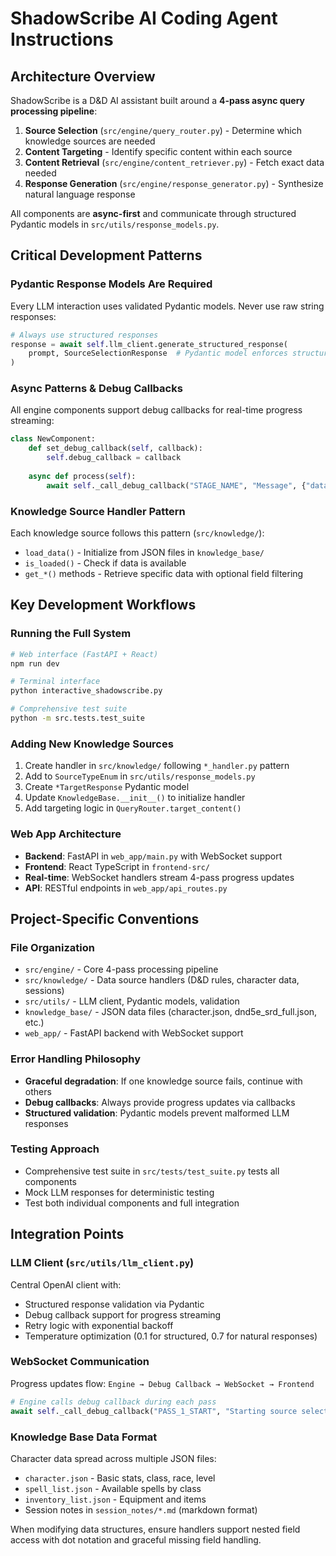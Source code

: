 # ShadowScribe AI Coding Agent Instructions

## Architecture Overview

ShadowScribe is a D&D AI assistant built around a **4-pass async query processing pipeline**:
1. **Source Selection** (`src/engine/query_router.py`) - Determine which knowledge sources are needed
2. **Content Targeting** - Identify specific content within each source  
3. **Content Retrieval** (`src/engine/content_retriever.py`) - Fetch exact data needed
4. **Response Generation** (`src/engine/response_generator.py`) - Synthesize natural language response

All components are **async-first** and communicate through structured Pydantic models in `src/utils/response_models.py`.

## Critical Development Patterns

### Pydantic Response Models Are Required
Every LLM interaction uses validated Pydantic models. Never use raw string responses:
```python
# Always use structured responses
response = await self.llm_client.generate_structured_response(
    prompt, SourceSelectionResponse  # Pydantic model enforces structure
)
```

### Async Patterns & Debug Callbacks
All engine components support debug callbacks for real-time progress streaming:
```python
class NewComponent:
    def set_debug_callback(self, callback):
        self.debug_callback = callback
        
    async def process(self):
        await self._call_debug_callback("STAGE_NAME", "Message", {"data": "value"})
```

### Knowledge Source Handler Pattern
Each knowledge source follows this pattern (`src/knowledge/`):
- `load_data()` - Initialize from JSON files in `knowledge_base/`
- `is_loaded()` - Check if data is available  
- `get_*()` methods - Retrieve specific data with optional field filtering

## Key Development Workflows

### Running the Full System
```bash
# Web interface (FastAPI + React)
npm run dev

# Terminal interface  
python interactive_shadowscribe.py

# Comprehensive test suite
python -m src.tests.test_suite
```

### Adding New Knowledge Sources
1. Create handler in `src/knowledge/` following `*_handler.py` pattern
2. Add to `SourceTypeEnum` in `src/utils/response_models.py`
3. Create `*TargetResponse` Pydantic model
4. Update `KnowledgeBase.__init__()` to initialize handler
5. Add targeting logic in `QueryRouter.target_content()`

### Web App Architecture
- **Backend**: FastAPI in `web_app/main.py` with WebSocket support
- **Frontend**: React TypeScript in `frontend-src/`
- **Real-time**: WebSocket handlers stream 4-pass progress updates
- **API**: RESTful endpoints in `web_app/api_routes.py`

## Project-Specific Conventions

### File Organization
- `src/engine/` - Core 4-pass processing pipeline
- `src/knowledge/` - Data source handlers (D&D rules, character data, sessions)
- `src/utils/` - LLM client, Pydantic models, validation
- `knowledge_base/` - JSON data files (character.json, dnd5e_srd_full.json, etc.)
- `web_app/` - FastAPI backend with WebSocket support

### Error Handling Philosophy
- **Graceful degradation**: If one knowledge source fails, continue with others
- **Debug callbacks**: Always provide progress updates via callbacks
- **Structured validation**: Pydantic models prevent malformed LLM responses

### Testing Approach
- Comprehensive test suite in `src/tests/test_suite.py` tests all components
- Mock LLM responses for deterministic testing
- Test both individual components and full integration

## Integration Points

### LLM Client (`src/utils/llm_client.py`)
Central OpenAI client with:
- Structured response validation via Pydantic
- Debug callback support for progress streaming
- Retry logic with exponential backoff
- Temperature optimization (0.1 for structured, 0.7 for natural responses)

### WebSocket Communication
Progress updates flow: `Engine → Debug Callback → WebSocket → Frontend`
```python
# Engine calls debug callback during each pass
await self._call_debug_callback("PASS_1_START", "Starting source selection", {"query": user_query})
```

### Knowledge Base Data Format
Character data spread across multiple JSON files:
- `character.json` - Basic stats, class, race, level
- `spell_list.json` - Available spells by class
- `inventory_list.json` - Equipment and items
- Session notes in `session_notes/*.md` (markdown format)

When modifying data structures, ensure handlers support nested field access with dot notation and graceful missing field handling.
